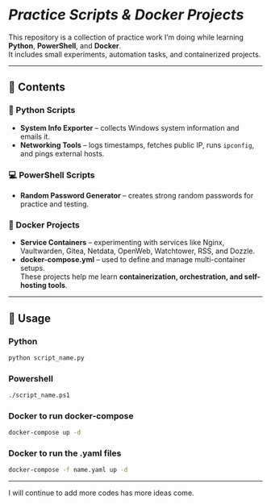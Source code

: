 # *Practice Scripts & Docker Projects*

This repository is a collection of practice work I’m doing while learning **Python**, **PowerShell**, and **Docker**.  
It includes small experiments, automation tasks, and containerized projects.

---

## 📂 Contents

### 🐍 Python Scripts
- **System Info Exporter** – collects Windows system information and emails it.
- **Networking Tools** – logs timestamps, fetches public IP, runs `ipconfig`, and pings external hosts.

### 💻 PowerShell Scripts
- **Random Password Generator** – creates strong random passwords for practice and testing.

### 🐳 Docker Projects
- **Service Containers** – experimenting with services like Nginx, Vaultwarden, Gitea, Netdata, OpenWeb, Watchtower, RSS, and Dozzle.  
- **docker-compose.yml** – used to define and manage multi-container setups.  
These projects help me learn **containerization, orchestration, and self-hosting tools**.

---

## 🚀 Usage

### Python
```bash
python script_name.py
```
### Powershell
```bash
./script_name.ps1
```
### Docker to run docker-compose
```bash
docker-compose up -d
```
### Docker to run the .yaml files
```bash
docker-compose -f name.yaml up -d
```

---

I will continue to add more codes has more ideas come. 

